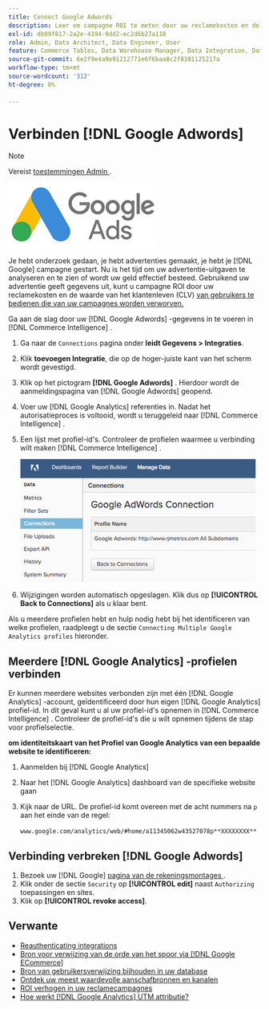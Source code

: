 ```yaml
---
title: Connect Google Adwords
description: Leer om campagne ROI te meten door uw reclamekosten en de waarde van de klantenlevensduur (CLV) van gebruikers te vergelijken die van uw campagnes worden verworven.
exl-id: db99f817-2a2e-4194-9dd2-ec2d6b27a118
role: Admin, Data Architect, Data Engineer, User
feature: Commerce Tables, Data Warehouse Manager, Data Integration, Data Import/Export
source-git-commit: 6e2f9e4a9e91212771e6f6baa8c2f8101125217a
workflow-type: tm+mt
source-wordcount: '312'
ht-degree: 0%

---
```


# Verbinden [!DNL Google Adwords]

>[!NOTE]
>
>Vereist [ toestemmingen Admin ](../../../administrator/user-management/user-management.md).

![](../../../assets/Google_Adwords_logo.png)

Je hebt onderzoek gedaan, je hebt advertenties gemaakt, je hebt je [!DNL Google] campagne gestart. Nu is het tijd om uw advertentie-uitgaven te analyseren en te zien of wordt uw geld effectief besteed. Gebruikend uw advertentie geeft gegevens uit, kunt u campagne ROI door uw reclamekosten en de waarde van het klantenleven (CLV) [ van gebruikers te bedienen die van uw campagnes worden verworven.](../../analysis/roi-ad-camp.md)

Ga aan de slag door uw [!DNL Google Adwords] -gegevens in te voeren in [!DNL Commerce Intelligence] .

1. Ga naar de `Connections` pagina onder **leidt Gegevens > Integraties**.
1. Klik **toevoegen Integratie**, die op de hoger-juiste kant van het scherm wordt gevestigd.
1. Klik op het pictogram **[!DNL Google Adwords]** . Hierdoor wordt de aanmeldingspagina van [!DNL Google Adwords] geopend.
1. Voer uw [!DNL Google Analytics] referenties in. Nadat het autorisatieproces is voltooid, wordt u teruggeleid naar [!DNL Commerce Intelligence] .
1. Een lijst met profiel-id&#39;s. Controleer de profielen waarmee u verbinding wilt maken [!DNL Commerce Intelligence] .

   ![](../../../assets/cnnct-profile.png)

1. Wijzigingen worden automatisch opgeslagen. Klik dus op **[!UICONTROL Back to Connections]** als u klaar bent.

Als u meerdere profielen hebt en hulp nodig hebt bij het identificeren van welke profielen, raadpleegt u de sectie `Connecting Multiple Google Analytics profiles` hieronder.

## Meerdere [!DNL Google Analytics] -profielen verbinden

Er kunnen meerdere websites verbonden zijn met één [!DNL Google Analytics] -account, geïdentificeerd door hun eigen [!DNL Google Analytics] profiel-id. In dit geval kunt u al uw profiel-id&#39;s opnemen in [!DNL Commerce Intelligence] . Controleer de profiel-id&#39;s die u wilt opnemen tijdens de stap voor profielselectie.

**om identiteitskaart van het Profiel van Google Analytics van een bepaalde website te identificeren:**

1. Aanmelden bij [!DNL Google Analytics]
1. Naar het [!DNL Google Analytics] dashboard van de specifieke website gaan
1. Kijk naar de URL. De profiel-id komt overeen met de acht nummers na `p` aan het einde van de regel:

   `www.google.com/analytics/web/#home/a11345062w43527078p**XXXXXXXX**`

## Verbinding verbreken [!DNL Google Adwords]

1. Bezoek uw [!DNL Google] [ pagina van de rekeningsmontages ](https://www.google.com/account/about/?hl=en).
1. Klik onder de sectie `Security` op **[!UICONTROL edit]** naast `Authorizing` toepassingen en sites.
1. Klik op **[!UICONTROL revoke access]**.

## Verwante

* [ Reauthenticating integrations ](https://experienceleague.adobe.com/docs/commerce-knowledge-base/kb/how-to/mbi-reauthenticating-integrations.html?lang=nl-NL)
* [Bron voor verwijzing van de orde van het spoor via  [!DNL Google ECommerce]](../integrations/google-ecommerce.md)
* [Bron van gebruikersverwijzing bijhouden in uw database](../../analysis/google-track-user-acq.md)
* [Ontdek uw meest waardevolle aanschafbronnen en kanalen](../../analysis/most-value-source-channel.md)
* [ROI verhogen in uw reclamecampagnes](../../analysis/roi-ad-camp.md)
* [Hoe werkt  [!DNL Google Analytics]  UTM attributie?](../../analysis/utm-attributes.md)
